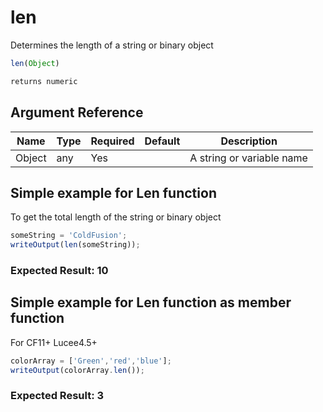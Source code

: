 # len

Determines the length of a string or binary object

```javascript
len(Object)
```

```javascript
returns numeric
```

## Argument Reference

| Name | Type | Required | Default | Description |
| --- | --- | --- | --- | --- |
| Object | any | Yes |  | A string or variable name |

## Simple example for Len function

To get the total length of the string or binary object

```javascript
someString = 'ColdFusion';
writeOutput(len(someString));
```

### Expected Result: 10

## Simple example for Len function as member function

For CF11+ Lucee4.5+

```javascript
colorArray = ['Green','red','blue'];
writeOutput(colorArray.len());
```

### Expected Result: 3
